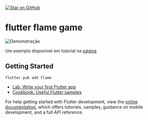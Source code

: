[![Star on GitHub](https://img.shields.io/github/stars/kauemurakami/flutter_flame_game.svg?style=flat&logo=github&colorB=deeppink&label=stars)](https://github.com/kauemurakami/flutter_flame_game) 
# flutter flame game

![Demonstração](assets/battery-iphone.gif) 

Um exemplo disponível em tutorial na [página](https://docs.flame-engine.org/latest/tutorials/space_shooter/step_1.html) 

## Getting Started

`flutter pub add flame`

- [Lab: Write your first Flutter app](https://docs.flutter.dev/get-started/codelab)
- [Cookbook: Useful Flutter samples](https://docs.flutter.dev/cookbook)

For help getting started with Flutter development, view the
[online documentation](https://docs.flutter.dev/), which offers tutorials,
samples, guidance on mobile development, and a full API reference.

